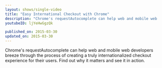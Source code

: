 ```yaml
---
layout: shows/single-video
title: "Easy International Checkout with Chrome"
description: "Chrome's requestAutocomplete can help web and mobile web developers breeze through the process of creating a truly internationalized checkout experience for their users. Find out why it matters and see it in action."
youtubeID: ljYeHwGgzQk

published_on: 2015-03-30
updated_on: 2015-03-30
---
```


Chrome's requestAutocomplete can help web and mobile web developers breeze through the process of creating a truly internationalized checkout experience for their users. Find out why it matters and see it in action.
